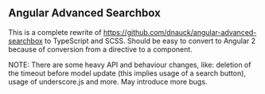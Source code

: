 ## Angular Advanced Searchbox

This is a complete rewrite of https://github.com/dnauck/angular-advanced-searchbox to TypeScript and SCSS. Should be easy to convert to Angular 2 because of conversion from a directive to a component.

NOTE: There are some heavy API and behaviour changes, like: deletion of the timeout before model update (this implies usage of a search button), usage of underscore.js and more. May introduce more bugs.
